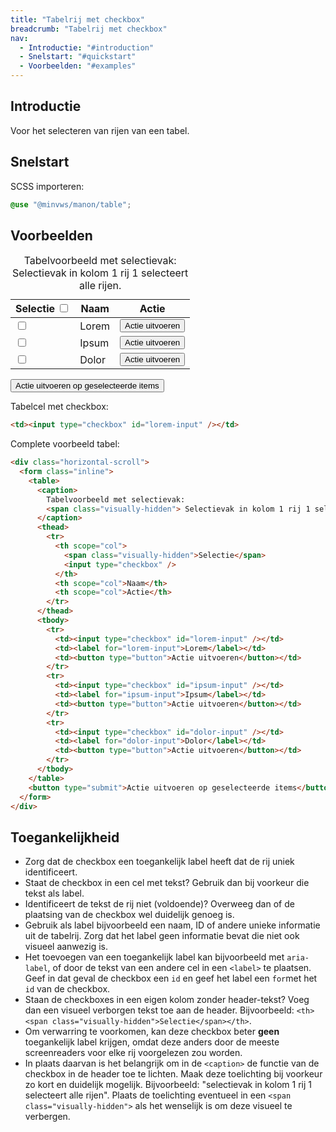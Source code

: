 ```yaml
---
title: "Tabelrij met checkbox"
breadcrumb: "Tabelrij met checkbox"
nav:
  - Introductie: "#introduction"
  - Snelstart: "#quickstart"
  - Voorbeelden: "#examples"
---
```


<h2 id="introduction">Introductie</h2>

Voor het selecteren van rijen van een tabel.

<h2 id="quickstart">Snelstart</h2>

SCSS importeren:

```scss
@use "@minvws/manon/table";
```

<section id="examples">
    <h2>Voorbeelden</h2>
    <div class="horizontal-scroll">
        <form class="inline">
        <table>
            <caption>
            Tabelvoorbeeld met selectievak:
            <span class="visually-hidden">
                Selectievak in kolom 1 rij 1 selecteert alle rijen.
            </span>
            </caption>
            <thead>
            <tr>
                <th scope="col">
                <span class="visually-hidden">Selectie</span>
                <input type="checkbox" />
                </th>
                <th scope="col">Naam</th>
                <th scope="col">Actie</th>
            </tr>
            </thead>
            <tbody>
            <tr>
                <td><input type="checkbox" id="lorem-input" /></td>
                <td><label for="lorem-input">Lorem</label></td>
                <td><button type="button">Actie uitvoeren</button></td>
            </tr>
            <tr>
                <td><input type="checkbox" id="ipsum-input" /></td>
                <td><label for="ipsum-input">Ipsum</label></td>
                <td><button type="button">Actie uitvoeren</button></td>
            </tr>
            <tr>
                <td><input type="checkbox" id="dolor-input" /></td>
                <td><label for="dolor-input">Dolor</label></td>
                <td><button type="button">Actie uitvoeren</button></td>
            </tr>
            </tbody>
        </table>
        <button type="submit">Actie uitvoeren op geselecteerde items</button>
        </form>
    </div>
</section>

Tabelcel met checkbox:
``` html
<td><input type="checkbox" id="lorem-input" /></td>
```

Complete voorbeeld tabel:
```html
<div class="horizontal-scroll">
  <form class="inline">
    <table>
      <caption>
        Tabelvoorbeeld met selectievak:
        <span class="visually-hidden"> Selectievak in kolom 1 rij 1 selecteert alle rijen. </span>
      </caption>
      <thead>
        <tr>
          <th scope="col">
            <span class="visually-hidden">Selectie</span>
            <input type="checkbox" />
          </th>
          <th scope="col">Naam</th>
          <th scope="col">Actie</th>
        </tr>
      </thead>
      <tbody>
        <tr>
          <td><input type="checkbox" id="lorem-input" /></td>
          <td><label for="lorem-input">Lorem</label></td>
          <td><button type="button">Actie uitvoeren</button></td>
        </tr>
        <tr>
          <td><input type="checkbox" id="ipsum-input" /></td>
          <td><label for="ipsum-input">Ipsum</label></td>
          <td><button type="button">Actie uitvoeren</button></td>
        </tr>
        <tr>
          <td><input type="checkbox" id="dolor-input" /></td>
          <td><label for="dolor-input">Dolor</label></td>
          <td><button type="button">Actie uitvoeren</button></td>
        </tr>
      </tbody>
    </table>
    <button type="submit">Actie uitvoeren op geselecteerde items</button>
  </form>
</div>
```

<h2>Toegankelijkheid</h2>
<ul>
  <li>Zorg dat de checkbox een toegankelijk label heeft dat de rij uniek identificeert.</li>
  <li>Staat de checkbox in een cel met tekst? Gebruik dan bij voorkeur die tekst als label.</li>
  <li>Identificeert de tekst de rij niet (voldoende)? Overweeg dan of de plaatsing van de checkbox wel duidelijk genoeg is.</li>
  <li>Gebruik als label bijvoorbeeld een naam, ID of andere unieke informatie uit de tabelrij. Zorg dat het label geen informatie bevat die niet ook visueel aanwezig is.</li>
  <li>Het toevoegen van een toegankelijk label kan bijvoorbeeld met <code>aria-label</code>, of door de tekst van een andere cel in een <code>&lt;label></code> te plaatsen. Geef in dat geval de checkbox een <code>id</code> en geef het label een <code>for</code>met het <code>id</code> van de checkbox.</li>
  <li>Staan de checkboxes in een eigen kolom zonder header-tekst? Voeg dan een visueel verborgen tekst toe aan de header. Bijvoorbeeld: <code>&lt;th>&lt;span class="visually-hidden">Selectie&lt;/span>&lt;/th></code>.</li>
  <li>Om verwarring te voorkomen, kan deze checkbox beter <strong>geen</strong> toegankelijk
  label krijgen, omdat deze anders door de meeste screenreaders voor elke rij voorgelezen
  zou worden.</li>
  <li>In plaats daarvan is het belangrijk om in de <code>&lt;caption></code> de functie
  van de checkbox in de header toe te lichten. Maak deze toelichting bij voorkeur zo
  kort en duidelijk mogelijk. Bijvoorbeeld: "selectievak in kolom 1 rij 1 selecteert
  alle rijen". Plaats de toelichting eventueel in een <code>&lt;span class="visually-hidden"></code> als het wenselijk is om deze visueel
  te verbergen.</li>
</ul>
